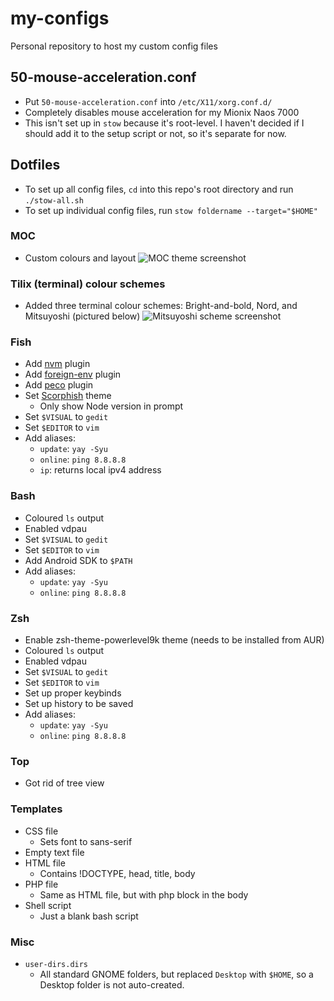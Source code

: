 # my-configs
Personal repository to host my custom config files

## 50-mouse-acceleration.conf
* Put `50-mouse-acceleration.conf` into `/etc/X11/xorg.conf.d/`
* Completely disables mouse acceleration for my Mionix Naos 7000
* This isn't set up in `stow` because it's root-level. I haven't decided if I should add it to the setup script or not, so it's separate for now.

## Dotfiles
* To set up all config files, `cd` into this repo's root directory and run `./stow-all.sh`
* To set up individual config files, run `stow foldername --target="$HOME"`

### MOC
* Custom colours and layout
![MOC theme screenshot](https://i.imgur.com/1gPMbvd.png)

### Tilix (terminal) colour schemes
* Added three terminal colour schemes: Bright-and-bold, Nord, and Mitsuyoshi (pictured below)
![Mitsuyoshi scheme screenshot](https://i.imgur.com/TElTRhU.png)

### Fish
* Add [nvm](https://github.com/derekstavis/plugin-nvm) plugin
* Add [foreign-env](https://github.com/oh-my-fish/plugin-foreign-env) plugin
* Add [peco](https://github.com/oh-my-fish/plugin-peco) plugin
* Set [Scorphish](https://github.com/oh-my-fish/theme-scorphish) theme
  * Only show Node version in prompt
* Set `$VISUAL` to `gedit`
* Set `$EDITOR` to `vim`
* Add aliases:
  * `update`: `yay -Syu`
  * `online`: `ping 8.8.8.8`
  * `ip`: returns local ipv4 address

### Bash
* Coloured `ls` output
* Enabled vdpau
* Set `$VISUAL` to `gedit`
* Set `$EDITOR` to `vim`
* Add Android SDK to `$PATH `
* Add aliases:
  * `update`: `yay -Syu`
  * `online`: `ping 8.8.8.8`

### Zsh
* Enable zsh-theme-powerlevel9k theme (needs to be installed from AUR)
* Coloured `ls` output
* Enabled vdpau
* Set `$VISUAL` to `gedit`
* Set `$EDITOR` to `vim`
* Set up proper keybinds
* Set up history to be saved
* Add aliases:
  * `update`: `yay -Syu`
  * `online`: `ping 8.8.8.8`

### Top
* Got rid of tree view

### Templates
* CSS file
  * Sets font to sans-serif
* Empty text file
* HTML file
  * Contains !DOCTYPE, head, title, body
* PHP file
  * Same as HTML file, but with php block in the body
* Shell script
  * Just a blank bash script

### Misc
* `user-dirs.dirs`
  * All standard GNOME folders, but replaced `Desktop` with `$HOME`, so a Desktop folder is not auto-created.

